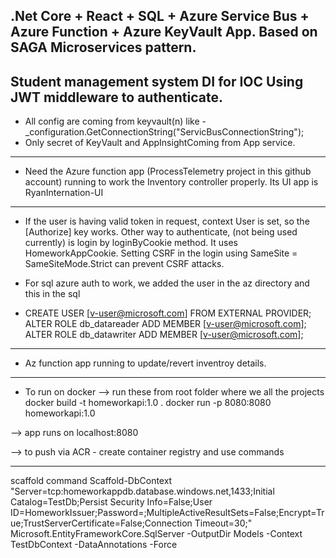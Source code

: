**.Net Core + React + SQL + Azure Service Bus + Azure Function + Azure KeyVault App. Based on SAGA Microservices pattern.**
---

**Student management system DI for IOC Using JWT middleware to authenticate.**
--- 
- All config are coming from keyvault(n) like - _configuration.GetConnectionString("ServicBusConnectionString");
- Only secret of KeyVault and AppInsightComing from App service.

---
- Need the Azure function app (ProcessTelemetry project in this github account) running to work the Inventory controller properly.
Its UI app is RyanInternation-UI
---

- If the user is having valid token in request, context User is set, so the [Authorize] key works. Other way to authenticate, (not being used currently) is login by loginByCookie method. It uses HomeworkAppCookie. Setting CSRF in the login using SameSite = SameSiteMode.Strict can prevent CSRF attacks.

- For sql azure auth to work, we added the user in the az directory and this in the sql

- CREATE USER [v-user@microsoft.com] FROM EXTERNAL PROVIDER; ALTER ROLE db_datareader ADD MEMBER [v-user@microsoft.com]; ALTER ROLE db_datawriter ADD MEMBER [v-user@microsoft.com];

 --- 
- Az function app running to update/revert inventroy details.
 
---

- To run on docker --> run these from root folder where we all the projects docker build -t homeworkapi:1.0 . docker run -p 8080:8080 homeworkapi:1.0

--> app runs on localhost:8080

--> to push via ACR - create container registry and use commands

---
scaffold command Scaffold-DbContext "Server=tcp:homeworkappdb.database.windows.net,1433;Initial Catalog=TestDb;Persist Security Info=False;User ID=HomeworkIssuer;Password=;MultipleActiveResultSets=False;Encrypt=True;TrustServerCertificate=False;Connection Timeout=30;" Microsoft.EntityFrameworkCore.SqlServer -OutputDir Models -Context TestDbContext -DataAnnotations -Force

